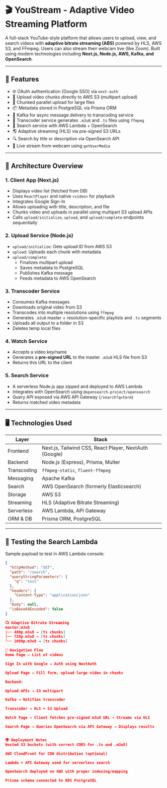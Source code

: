 # 🎬 YouStream - Adaptive Video Streaming Platform

A full-stack YouTube-style platform that allows users to upload, view, and search videos with **adaptive bitrate streaming (ABS)** powered by HLS, AWS S3, and FFmpeg. Users can also stream their webcam live (like Zoom). Built using modern technologies including **Next.js, Node.js, AWS, Kafka, and OpenSearch**.

---

## 🚀 Features

- 🌐 OAuth authentication (Google SSO) via `next-auth`
- 🎥 Upload video chunks directly to AWS S3 (multipart upload)
- 🧩 Chunked parallel upload for large files
- 📦 Metadata stored in PostgreSQL via Prisma ORM
- 🔄 Kafka for async message delivery to transcoding service
- 🔧 Transcoder service generates `.m3u8` and `.ts` files using `ffmpeg`
- 🧠 Search service with AWS Lambda + OpenSearch
- 🌎 Adaptive streaming (HLS) via pre-signed S3 URLs
- 🔍 Search by title or description via OpenSearch API
- 📡 Live stream from webcam using `getUserMedia`

---

## 🧩 Architecture Overview

### 1. **Client App (Next.js)**

- Displays video list (fetched from DB)
- Uses `ReactPlayer` and native `<video>` for playback
- Integrates Google Sign-In
- Allows uploading with title, description, and file
- Chunks video and uploads in parallel using multipart S3 upload APIs
- Calls `upload/initialize`, `upload`, and `upload/complete` endpoints sequentially

### 2. **Upload Service (Node.js)**

- `upload/initialize`: Gets upload ID from AWS S3
- `upload`: Uploads each chunk with metadata
- `upload/complete`:
  - Finalizes multipart upload
  - Saves metadata to PostgreSQL
  - Publishes Kafka message
  - Feeds metadata to AWS OpenSearch

### 3. **Transcoder Service**

- Consumes Kafka messages
- Downloads original video from S3
- Transcodes into multiple resolutions using `ffmpeg`
- Generates `.m3u8` master + resolution-specific playlists and `.ts` segments
- Uploads all output to a folder in S3
- Deletes temp local files

### 4. **Watch Service**

- Accepts a video key/name
- Generates a **pre-signed URL** to the master `.m3u8` HLS file from S3
- Returns this URL to the client

### 5. **Search Service**

- A serverless Node.js app zipped and deployed to AWS Lambda
- Integrates with OpenSearch using `@opensearch-project/opensearch`
- Query API exposed via AWS API Gateway (`/search?q=term`)
- Returns matched video metadata

---

## 🖥️ Technologies Used

 Layer | Stack |
-------|-------|
 Frontend | Next.js, Tailwind CSS, React Player, NextAuth (Google) |
 Backend | Node.js (Express), Prisma, Multer |
 Transcoding | `ffmpeg-static`, `fluent-ffmpeg` |
 Messaging | Apache Kafka |
 Search | AWS OpenSearch (formerly Elasticsearch) |
 Storage | AWS S3 |
 Streaming | HLS (Adaptive Bitrate Streaming) |
 Serverless | AWS Lambda, API Gateway |
 ORM & DB | Prisma ORM, PostgreSQL |

---

## 🧪 Testing the Search Lambda

Sample payload to test in AWS Lambda console:
```json
{
  "httpMethod": "GET",
  "path": "/search",
  "queryStringParameters": {
    "q": "test"
  },
  "headers": {
    "Content-Type": "application/json"
  },
  "body": null,
  "isBase64Encoded": false
}

📺 Adaptive Bitrate Streaming
master.m3u8
├── 480p.m3u8 → [ts chunks]
├── 720p.m3u8 → [ts chunks]
└── 1080p.m3u8 → [ts chunks]

🧭 Navigation Flow
Home Page → List of videos

Sign In with Google → Auth using NextAuth

Upload Page → Fill form, upload large video in chunks

Backend:

Upload APIs → S3 multipart

Kafka → Notifies transcoder

Transcoder → HLS + S3 Upload

Watch Page → Client fetches pre-signed m3u8 URL → Streams via HLS

Search Page → Queries OpenSearch via API Gateway → Displays results


🌍 Deployment Notes
Hosted S3 buckets (with correct CORS for .ts and .m3u8)

AWS CloudFront for CDN distribution (optional)

Lambda + API Gateway used for serverless search

OpenSearch deployed on AWS with proper indexing/mapping

Prisma schema connected to RDS PostgreSQL


